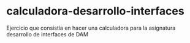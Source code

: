 # calculadora-desarrollo-interfaces
Ejercicio que consistía en hacer una calculadora para la asignatura desarrollo de interfaces de DAM
